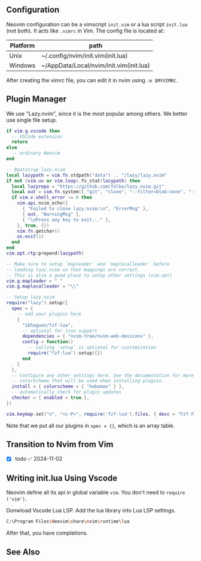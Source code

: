 ## Configuration
Neovim configuration can be a vimscript `init.vim` or a lua script `init.lua` (not both).
It acts like `.vimrc` in Vim.  The config file is located at:

| Platform | path                                    |
|----------|-----------------------------------------|
| Unix     | ~/.config/nvim/init.vim(init.lua)       |
| Windows  | ~/AppData/Local/nvim/init.vim(init.lua) |

After creating the vimrc file, you can edit it in nvim using `:e $MYVIMRC`.

## Plugin Manager
We use "Lazy.nvim", since it is the most popular among others.
We better use single file setup.

```lua
if vim.g.vscode then
  -- VSCode extension
  return
else
  -- ordinary Neovim
end

-- Bootstrap lazy.nvim
local lazypath = vim.fn.stdpath("data") .. "/lazy/lazy.nvim"
if not (vim.uv or vim.loop).fs_stat(lazypath) then
  local lazyrepo = "https://github.com/folke/lazy.nvim.git"
  local out = vim.fn.system({ "git", "clone", "--filter=blob:none", "--branch=stable", lazyrepo, lazypath })
  if vim.v.shell_error ~= 0 then
    vim.api.nvim_echo({
      { "Failed to clone lazy.nvim:\n", "ErrorMsg" },
      { out, "WarningMsg" },
      { "\nPress any key to exit..." },
    }, true, {})
    vim.fn.getchar()
    os.exit(1)
  end
end
vim.opt.rtp:prepend(lazypath)

-- Make sure to setup `mapleader` and `maplocalleader` before
-- loading lazy.nvim so that mappings are correct.
-- This is also a good place to setup other settings (vim.opt)
vim.g.mapleader = " "
vim.g.maplocalleader = "\\"

-- Setup lazy.nvim
require("lazy").setup({
  spec = {
    -- add your plugins here
    {
      "ibhagwan/fzf-lua",
      -- optional for icon support
      dependencies = { "nvim-tree/nvim-web-devicons" },
      config = function()
        -- calling `setup` is optional for customization
        require("fzf-lua").setup({})
      end
    }
  },
  -- Configure any other settings here. See the documentation for more details.
  -- colorscheme that will be used when installing plugins.
  install = { colorscheme = { "habamax" } },
  -- automatically check for plugin updates
  checker = { enabled = true },
})

vim.keymap.set("n", "<c-P>", require('fzf-lua').files, { desc = "Fzf Files" }
```

Note that we put all our plugins in `spec = {}`, which is an array table.

## Transition to Nvim from Vim
- [x] todo ✅ 2024-11-02

## Writing init.lua Using Vscode
Neovim define all its api in global variable `vim`. You don't need to `require ('vim')`.

Donwload Vscode Lua LSP.
Add the lua library into Lua LSP settings.
```bash
C:\Program Files\Neovim\share\nvim\runtime\lua
```
After that, you have completions.
## See Also
